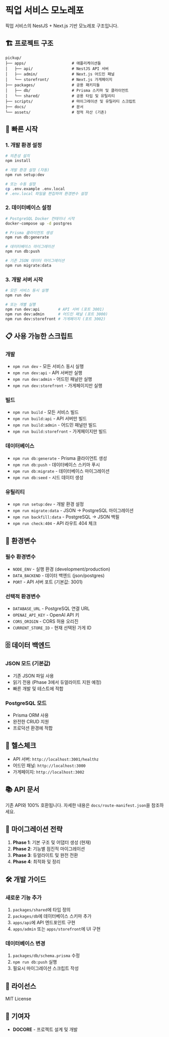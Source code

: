 # 픽업 서비스 모노레포

픽업 서비스의 NestJS + Next.js 기반 모노레포 구조입니다.

## 🏗️ 프로젝트 구조

```
pickup/
├── apps/                    # 애플리케이션들
│   ├── api/                 # NestJS API 서버
│   ├── admin/               # Next.js 어드민 패널
│   └── storefront/          # Next.js 가게페이지
├── packages/                # 공용 패키지들
│   ├── db/                  # Prisma 스키마 및 클라이언트
│   └── shared/              # 공용 타입 및 유틸리티
├── scripts/                 # 마이그레이션 및 유틸리티 스크립트
├── docs/                    # 문서
└── assets/                  # 정적 자산 (기존)
```

## 🚀 빠른 시작

### 1. 개발 환경 설정

```bash
# 의존성 설치
npm install

# 개발 환경 설정 (자동)
npm run setup:dev

# 또는 수동 설정
cp .env.example .env.local
# .env.local 파일을 편집하여 환경변수 설정
```

### 2. 데이터베이스 설정

```bash
# PostgreSQL Docker 컨테이너 시작
docker-compose up -d postgres

# Prisma 클라이언트 생성
npm run db:generate

# 데이터베이스 마이그레이션
npm run db:push

# 기존 JSON 데이터 마이그레이션
npm run migrate:data
```

### 3. 개발 서버 시작

```bash
# 모든 서비스 동시 실행
npm run dev

# 또는 개별 실행
npm run dev:api        # API 서버 (포트 3001)
npm run dev:admin      # 어드민 패널 (포트 3000)
npm run dev:storefront # 가게페이지 (포트 3002)
```

## 📋 사용 가능한 스크립트

### 개발
- `npm run dev` - 모든 서비스 동시 실행
- `npm run dev:api` - API 서버만 실행
- `npm run dev:admin` - 어드민 패널만 실행
- `npm run dev:storefront` - 가게페이지만 실행

### 빌드
- `npm run build` - 모든 서비스 빌드
- `npm run build:api` - API 서버만 빌드
- `npm run build:admin` - 어드민 패널만 빌드
- `npm run build:storefront` - 가게페이지만 빌드

### 데이터베이스
- `npm run db:generate` - Prisma 클라이언트 생성
- `npm run db:push` - 데이터베이스 스키마 푸시
- `npm run db:migrate` - 데이터베이스 마이그레이션
- `npm run db:seed` - 시드 데이터 생성

### 유틸리티
- `npm run setup:dev` - 개발 환경 설정
- `npm run migrate:data` - JSON → PostgreSQL 마이그레이션
- `npm run backfill:data` - PostgreSQL → JSON 백필
- `npm run check:404` - API 라우트 404 체크

## 🔧 환경변수

### 필수 환경변수
- `NODE_ENV` - 실행 환경 (development/production)
- `DATA_BACKEND` - 데이터 백엔드 (json/postgres)
- `PORT` - API 서버 포트 (기본값: 3001)

### 선택적 환경변수
- `DATABASE_URL` - PostgreSQL 연결 URL
- `OPENAI_API_KEY` - OpenAI API 키
- `CORS_ORIGIN` - CORS 허용 오리진
- `CURRENT_STORE_ID` - 현재 선택된 가게 ID

## 🗄️ 데이터 백엔드

### JSON 모드 (기본값)
- 기존 JSON 파일 사용
- 읽기 전용 (Phase 3에서 듀얼라이트 지원 예정)
- 빠른 개발 및 테스트에 적합

### PostgreSQL 모드
- Prisma ORM 사용
- 완전한 CRUD 지원
- 프로덕션 환경에 적합

## 🏥 헬스체크

- API 서버: `http://localhost:3001/healthz`
- 어드민 패널: `http://localhost:3000`
- 가게페이지: `http://localhost:3002`

## 📚 API 문서

기존 API와 100% 호환됩니다. 자세한 내용은 `docs/route-manifest.json`을 참조하세요.

## 🔄 마이그레이션 전략

1. **Phase 1**: 기본 구조 및 어댑터 생성 (현재)
2. **Phase 2**: 기능별 점진적 마이그레이션
3. **Phase 3**: 듀얼라이트 및 완전 전환
4. **Phase 4**: 최적화 및 정리

## 🛠️ 개발 가이드

### 새로운 기능 추가
1. `packages/shared`에 타입 정의
2. `packages/db`에 데이터베이스 스키마 추가
3. `apps/api`에 API 엔드포인트 구현
4. `apps/admin` 또는 `apps/storefront`에 UI 구현

### 데이터베이스 변경
1. `packages/db/schema.prisma` 수정
2. `npm run db:push` 실행
3. 필요시 마이그레이션 스크립트 작성

## 📝 라이선스

MIT License

## 👥 기여자

- **DOCORE** - 프로젝트 설계 및 개발
